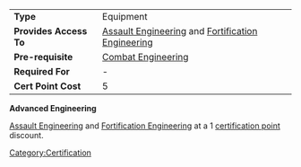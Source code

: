 |                        |                                                                                                                             |
|------------------------|-----------------------------------------------------------------------------------------------------------------------------|
| **Type**               | Equipment                                                                                                                   |
| **Provides Access To** | [Assault Engineering](Assault_Engineering "wikilink") and [Fortification Engineering](Fortification_Engineering "wikilink") |
| **Pre-requisite**      | [Combat Engineering](Combat_Engineering "wikilink")                                                                         |
| **Required For**       | \-                                                                                                                          |
| **Cert Point Cost**    | 5                                                                                                                           |

**Advanced Engineering**

[Assault Engineering](Assault_Engineering "wikilink") and [Fortification
Engineering](Fortification_Engineering "wikilink") at a 1 [certification
point](certification_points "wikilink") discount.

[Category:Certification](Category:Certification "wikilink")